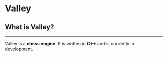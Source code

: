 # Valley

## What is Valley?
--------------------
Valley is a **chess engine.**
It is written in **C++** and is currently in development.
